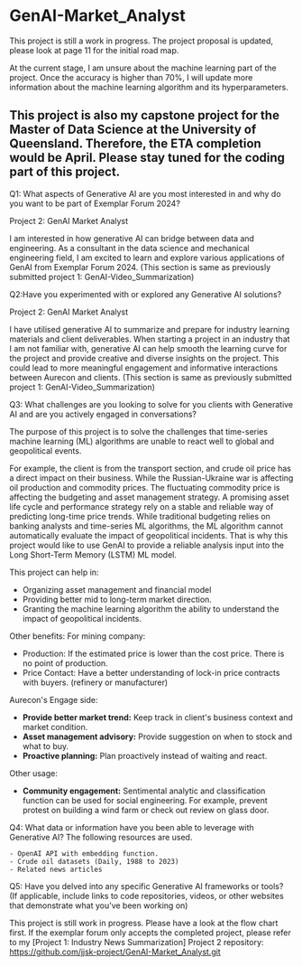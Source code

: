# GenAI-Market_Analyst
This project is still a work in progress. 
The project proposal is updated, please look at page 11 for the initial road map. 

At the current stage, I am unsure about the machine learning part of the project. Once the accuracy is higher than 70%, I will update more information about the machine learning algorithm and its hyperparameters.

This project is also my capstone project for the Master of Data Science at the University of Queensland.
Therefore, the ETA completion would be April. 
Please stay tuned for the coding part of this project. 
----
Q1: What aspects of Generative AI are you most interested in and why do you want to be part of Exemplar Forum 2024?

Project 2: GenAI Market Analyst

I am interested in how generative AI can bridge between data and engineering. As a consultant in the data science and mechanical engineering field, I am excited to learn and explore various applications of GenAI from Exemplar Forum 2024. 
(This section is same as previously submitted project 1: GenAI-Video_Summarization)


Q2:Have you experimented with or explored any Generative AI solutions?

Project 2: GenAI Market Analyst

I have utilised generative AI to summarize and prepare for industry learning materials and client deliverables. When starting a project in an industry that I am not familiar with, generative AI can help smooth the learning curve for the project and provide creative and diverse insights on the project. This could lead to more meaningful engagement and informative interactions between Aurecon and clients.
(This section is same as previously submitted project 1: GenAI-Video_Summarization)


Q3: What challenges are you looking to solve for you clients with Generative AI and are you actively engaged in conversations?

The purpose of this project is to solve the challenges that time-series machine learning (ML) algorithms are unable to react well to global and geopolitical events.

For example, the client is from the transport section, and crude oil price has a direct impact on their business. While the Russian-Ukraine war is affecting oil production and commodity prices. The fluctuating commodity price is affecting the budgeting and asset management strategy.  A promising asset life cycle and performance strategy rely on a stable and reliable way of predicting long-time price trends.
While traditional budgeting relies on banking analysts and time-series ML algorithms, the ML algorithm cannot automatically evaluate the impact of geopolitical incidents.
That is why this project would like to use GenAI to provide a reliable analysis input into the Long Short-Term Memory (LSTM) ML model.

This project can help in:
- Organizing asset management and financial model
- Providing better mid to long-term market direction.
- Granting the machine learning algorithm the ability to understand the impact of geopolitical incidents.

Other benefits:
For mining company:
- Production: If the estimated price is lower than the cost price. There is no point of production.
- Price Contact: Have a better understanding of lock-in price contracts with buyers. (refinery or manufacturer)

Aurecon's Engage side:
- **Provide better market trend:** Keep track in client's business context and market condition.
- **Asset management advisory:** Provide suggestion on when to stock and what to buy.
- **Proactive planning:** Plan proactively instead of waiting and react.

Other usage:
- **Community engagement:** Sentimental analytic and classification function can be used for social engineering. For example, prevent protest on building a wind farm or check out review on glass door.


Q4: What data or information have you been able to leverage with Generative AI?
The following resources are used.

    - OpenAI API with embedding function.
    - Crude oil datasets (Daily, 1988 to 2023)
    - Related news articles


Q5: Have you delved into any specific Generative AI frameworks or tools? (If applicable, include links to code repositories, videos, or other websites that demonstrate what you've been working on)

This project is still work in progress. Please have a look at the flow chart first. If the exemplar forum only accepts the completed project, please refer to my [Project 1: Industry News Summarization]
Project 2 repository: https://github.com/jjsk-project/GenAI-Market_Analyst.git

